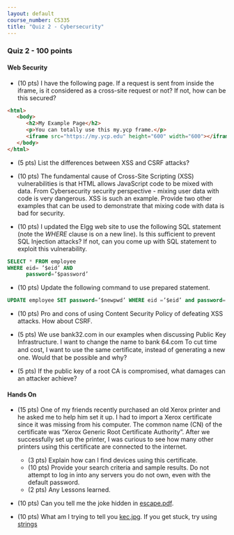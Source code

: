 ```yaml
---
layout: default
course_number: CS335
title: "Quiz 2 - Cybersecurity"
---
```


### Quiz 2 - 100 points


#### Web Security
- (10 pts) I have the following page. If a request is sent from inside the iframe, is it considered as a cross-site request or not? If not, how can be this secured?

```html
<html>
   <body>
      <h2>My Example Page</h2>
      <p>You can totally use this my.ycp frame.</p>
      <iframe src="https://my.ycp.edu" height="600" width="600"></iframe>
   </body>
</html>
```

- (5 pts) List the differences between XSS and CSRF attacks?

- (10 pts) The fundamental cause of Cross-Site Scripting (XSS) vulnerabilities is that HTML allows JavaScript code to be mixed with data. From Cybersecurity security perspective - mixing user data with code is very dangerous. XSS is such an example. Provide two other examples that can be used to demonstrate that mixing code with data is bad for security.

- (10 pts) I updated the Elgg web site to use the following SQL statement (note the _WHERE_ clause is on a new line). Is this sufficient to prevent SQL Injection attacks? If not, can you come up with SQL statement to exploit this vulnerability.

```sql
SELECT * FROM employee
WHERE eid= ’$eid’ AND
      password=’$password’
```

- (10 pts) Update the following command to use prepared statement.

```sql
UPDATE employee SET password=’$newpwd’ WHERE eid =’$eid’ and password=’$oldpwd’;
```

- (10 pts) Pro and cons of using Content Security Policy of defeating XSS attacks. How about CSRF.

- (5 pts) We use bank32.com in our examples when discussing Public Key Infrastructure. I want to change the name to bank 64.com To cut time and cost, I want to use the same certiﬁcate, instead of generating a new one. Would that be possible and why?

- (5 pts) If the public key of a root CA is compromised, what damages can an attacker achieve?  

#### Hands On
- (15 pts) One of my friends recently purchased an old Xerox printer and he asked me to help him set it up. I had to import a Xerox certificate since it was missing from his computer. The common name (CN) of the certificate was “Xerox Generic Root Certificate Authority”. After we successfully set up the printer, I was curious to see how many other printers using this certificate are connected to the internet.
  - (3 pts) Explain how can I find devices using this certificate.
  - (10 pts) Provide your search criteria and sample results. Do not attempt to log in into any servers you do not own, even with the default password.
  - (2 pts) Any Lessons learned.


- (10 pts) Can you tell me the joke hidden in [escape.pdf](files/escape.pdf).

- (10 pts) What am I trying to tell you [kec.jpg](files/kec.jpg). If you get stuck, try using [strings](https://linux.die.net/man/1/strings)
